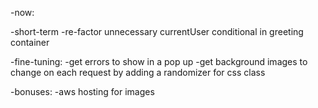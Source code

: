-now:


-short-term
  -re-factor unnecessary currentUser conditional in greeting container


-fine-tuning:
  -get errors to show in a pop up
  -get background images to change on each request by adding a randomizer for css class

-bonuses:
  -aws hosting for images
